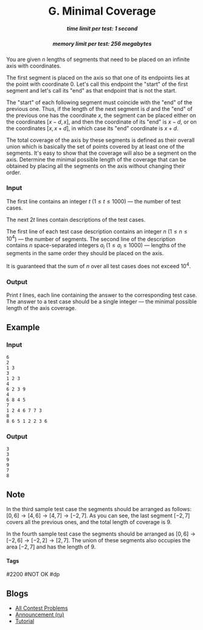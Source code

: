 <h1 style='text-align: center;'> G. Minimal Coverage</h1>

<h5 style='text-align: center;'>time limit per test: 1 second</h5>
<h5 style='text-align: center;'>memory limit per test: 256 megabytes</h5>

You are given $n$ lengths of segments that need to be placed on an infinite axis with coordinates.

The first segment is placed on the axis so that one of its endpoints lies at the point with coordinate $0$. Let's call this endpoint the "start" of the first segment and let's call its "end" as that endpoint that is not the start. 

The "start" of each following segment must coincide with the "end" of the previous one. Thus, if the length of the next segment is $d$ and the "end" of the previous one has the coordinate $x$, the segment can be placed either on the coordinates $[x-d, x]$, and then the coordinate of its "end" is $x - d$, or on the coordinates $[x, x+d]$, in which case its "end" coordinate is $x + d$.

The total coverage of the axis by these segments is defined as their overall union which is basically the set of points covered by at least one of the segments. It's easy to show that the coverage will also be a segment on the axis. Determine the minimal possible length of the coverage that can be obtained by placing all the segments on the axis without changing their order.

### Input

The first line contains an integer $t$ ($1 \leq t \leq 1000$) — the number of test cases.

The next $2t$ lines contain descriptions of the test cases. 

The first line of each test case description contains an integer $n$ ($1 \le n \le 10^4$) — the number of segments. The second line of the description contains $n$ space-separated integers $a_i$ ($1 \le a_i \le 1000$) — lengths of the segments in the same order they should be placed on the axis.

It is guaranteed that the sum of $n$ over all test cases does not exceed $10^4$.

### Output

Print $t$ lines, each line containing the answer to the corresponding test case. The answer to a test case should be a single integer — the minimal possible length of the axis coverage.

## Example

### Input


```text
6
2
1 3
3
1 2 3
4
6 2 3 9
4
6 8 4 5
7
1 2 4 6 7 7 3
8
8 6 5 1 2 2 3 6
```
### Output


```text
3
3
9
9
7
8
```
## Note

In the third sample test case the segments should be arranged as follows: $[0, 6] \rightarrow [4, 6] \rightarrow [4, 7] \rightarrow [-2, 7]$. As you can see, the last segment $[-2, 7]$ covers all the previous ones, and the total length of coverage is $9$.

In the fourth sample test case the segments should be arranged as $[0, 6] \rightarrow [-2, 6] \rightarrow [-2, 2] \rightarrow [2, 7]$. The union of these segments also occupies the area $[-2, 7]$ and has the length of $9$.



#### Tags 

#2200 #NOT OK #dp 

## Blogs
- [All Contest Problems](../Codeforces_Round_744_(Div._3).md)
- [Announcement (ru)](../blogs/Announcement_(ru).md)
- [Tutorial](../blogs/Tutorial.md)
